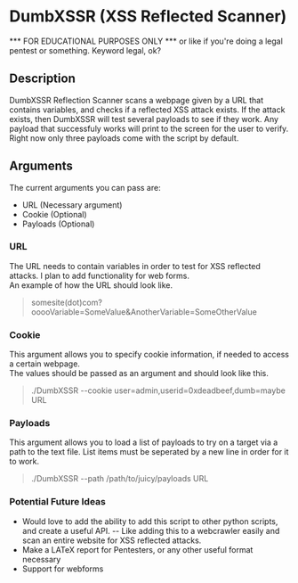 # DumbXSSR (XSS Reflected Scanner)
*** FOR EDUCATIONAL PURPOSES ONLY ***
or like if you're doing a legal pentest or something. Keyword legal, ok?
## Description
DumbXSSR Reflection Scanner scans a webpage given by a URL that contains variables, and checks if a reflected XSS attack exists. If the attack exists, then DumbXSSR will test several payloads to see if they work.
Any payload that successfuly works will print to the screen for the user to verify. Right now only three payloads come with the script by default.
## Arguments
The current arguments you can pass are:
- URL (Necessary argument)
- Cookie (Optional)
- Payloads (Optional)

### URL
The URL needs to contain variables in order to test for XSS reflected attacks. I plan to add functionality for web forms.  
An example of how the URL should look like.
> somesite(dot)com?ooooVariable=SomeValue&AnotherVariable=SomeOtherValue

### Cookie
This argument allows you to specify cookie information, if needed to access a certain webpage.  
The values should be passed as an argument and should look like this.
> ./DumbXSSR --cookie user=admin,userid=0xdeadbeef,dumb=maybe URL

### Payloads
This argument allows you to load a list of payloads to try on a target via a path to the text file. List items must be seperated by a new line in order for it to work.
> ./DumbXSSR --path /path/to/juicy/payloads URL  
  
### Potential Future Ideas
- Would love to add the ability to add this script to other python scripts, and create a useful API.
-- Like adding this to a webcrawler easily and scan an entire website for XSS reflected attacks.
- Make a LATeX report for Pentesters, or any other useful format necessary
- Support for webforms
